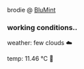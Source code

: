 brodie @ [BluMint](https://www.linkedin.com/company/blumint-io/)

<!--weather_start-->
### working conditions..

weather: few clouds ☁️

temp: 11.46 °C 👕

<!--weather_end-->
